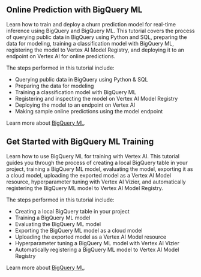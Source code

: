 ## Online Prediction with BigQuery ML

Learn how to train and deploy a churn prediction model for real-time inference using BigQuery and BigQuery ML. This tutorial covers the process of querying public data in BigQuery using Python and SQL, preparing the data for modeling, training a classification model with BigQuery ML, registering the model to Vertex AI Model Registry, and deploying it to an endpoint on Vertex AI for online predictions.

The steps performed in this tutorial include:

- Querying public data in BigQuery using Python & SQL
- Preparing the data for modeling
- Training a classification model with BigQuery ML
- Registering and inspecting the model on Vertex AI Model Registry
- Deploying the model to an endpoint on Vertex AI
- Making sample online predictions using the model endpoint

Learn more about [BigQuery ML](https://cloud.google.com/vertex-ai/docs/beginner/bqml).

## Get Started with BigQuery ML Training

Learn how to use BigQuery ML for training with Vertex AI. This tutorial guides you through the process of creating a local BigQuery table in your project, training a BigQuery ML model, evaluating the model, exporting it as a cloud model, uploading the exported model as a Vertex AI Model resource, hyperparameter tuning with Vertex AI Vizier, and automatically registering the BigQuery ML model to Vertex AI Model Registry.

The steps performed in this tutorial include:

- Creating a local BigQuery table in your project
- Training a BigQuery ML model
- Evaluating the BigQuery ML model
- Exporting the BigQuery ML model as a cloud model
- Uploading the exported model as a Vertex AI Model resource
- Hyperparameter tuning a BigQuery ML model with Vertex AI Vizier
- Automatically registering a BigQuery ML model to Vertex AI Model Registry

Learn more about [BigQuery ML](https://cloud.google.com/vertex-ai/docs/beginner/bqml).

